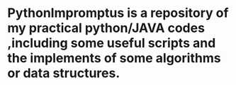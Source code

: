 # PythonImpromptus is a repository of my practical python/JAVA codes ,including some useful scripts and the implements of some algorithms or data structures. 
